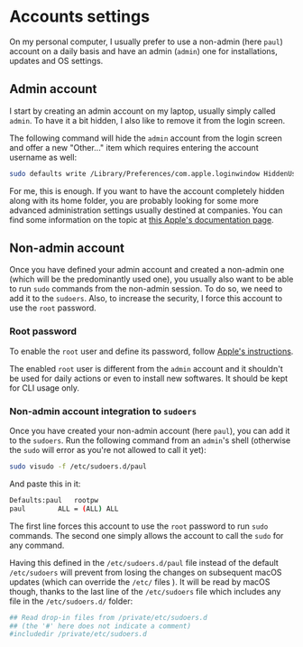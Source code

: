 # Accounts settings

On my personal computer, I usually prefer to use a non-admin (here `paul`) account on a daily basis and have an admin (`admin`) one for installations, updates and OS settings.

## Admin account

I start by creating an admin account on my laptop, usually simply called `admin`. To have it a bit hidden, I also like to remove it from the login screen.

The following command will hide the `admin` account from the login screen and offer a new "Other..." item which requires entering the account username as well:

```sh
sudo defaults write /Library/Preferences/com.apple.loginwindow HiddenUsersList -array-add admin
```

For me, this is enough. If you want to have the account completely hidden along with its home folder, you are probably looking for some more advanced administration settings usually destined at companies. You can find some information on the topic at [this Apple's documentation page](https://support.apple.com/en-us/HT203998).

## Non-admin account

Once you have defined your admin account and created a non-admin one (which will be the predominantly used one), you usually also want to be able to run `sudo` commands from the non-admin session. To do so, we need to add it to the `sudoers`. Also, to increase the security, I force this account to use the `root` password.

### Root password

To enable the `root` user and define its password, follow [Apple's instructions](https://support.apple.com/en-us/HT204012#enable).

The enabled `root` user is different from the `admin` account and it shouldn't be used for daily actions or even to install new softwares. It should be kept for CLI usage only.

### Non-admin account integration to `sudoers`

Once you have created your non-admin account (here `paul`), you can add it to the `sudoers`. Run the following command from an `admin`'s shell (otherwise the `sudo` will error as you're not allowed to call it yet):

```sh
sudo visudo -f /etc/sudoers.d/paul
```

And paste this in it:

```sh
Defaults:paul	rootpw
paul		ALL = (ALL) ALL
```

The first line forces this account to use the `root` password to run `sudo` commands. The second one simply allows the account to call the `sudo` for any command.

Having this defined in the `/etc/sudoers.d/paul` file instead of the default `/etc/sudoers` will prevent from losing the changes on subsequent macOS updates (which can override the `/etc/` files ). It will be read by macOS though, thanks to the last line of the `/etc/sudoers` file which includes any file in the `/etc/sudoers.d/` folder:

```sh
## Read drop-in files from /private/etc/sudoers.d
## (the '#' here does not indicate a comment)
#includedir /private/etc/sudoers.d
```
